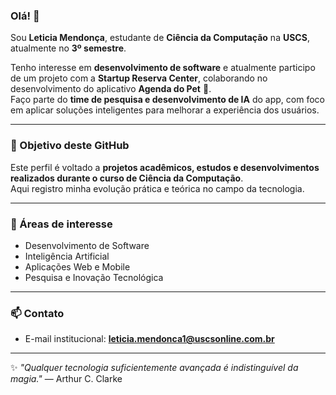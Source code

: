 ### Olá! 👋  
Sou **Leticia Mendonça**, estudante de **Ciência da Computação** na **USCS**, atualmente no **3º semestre**.  

Tenho interesse em **desenvolvimento de software** e atualmente participo de um projeto com a **Startup Reserva Center**, colaborando no desenvolvimento do aplicativo **Agenda do Pet** 🐾.  
Faço parte do **time de pesquisa e desenvolvimento de IA** do app, com foco em aplicar soluções inteligentes para melhorar a experiência dos usuários.

---

### 🎯 Objetivo deste GitHub
Este perfil é voltado a **projetos acadêmicos, estudos e desenvolvimentos realizados durante o curso de Ciência da Computação**.  
Aqui registro minha evolução prática e teórica no campo da tecnologia.

---

### 🧩 Áreas de interesse
- Desenvolvimento de Software  
- Inteligência Artificial  
- Aplicações Web e Mobile  
- Pesquisa e Inovação Tecnológica  

---

### 📫 Contato
- E-mail institucional: **leticia.mendonca1@uscsonline.com.br**

---

✨ _"Qualquer tecnologia suficientemente avançada é indistinguível da magia."_ — Arthur C. Clarke  
